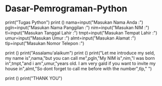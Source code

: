 # Dasar-Pemrograman-Python

print("Tugas Python")
print ()
nama=input("Masukan Nama Anda :")
pgln=input("Masukan Nama Panggilan :")
nim=input("Masukan NIM :")
tl=input("Masukan Tanggal Lahir :")
tmpt=input("Masukan Tempat Lahir :")
umur=input("Masukan Umur :")
almt=input("Masukan Alamat :")
tlp=input("Masukan Nomor Telepon :")

print ()
print("Assalamu'alaikum")
print ()
print("Let me introduce my seld, my name is",nama,"but you can call me",pgln,"My NIM is",nim,"I was born in",tmpt,"and i am",umur,"years old. I am very gald if you want to invite my house in",almt,"So dont forget to call me before with the number",tlp," ")

print ()
print("THANK YOU")
